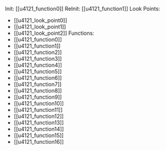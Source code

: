 Init: [[u4121_function0]]
ReInit: [[u4121_function1]]
Look Points:
- [[u4121_look_point0]]
- [[u4121_look_point1]]
- [[u4121_look_point2]]
Functions:
- [[u4121_function0]]
- [[u4121_function1]]
- [[u4121_function2]]
- [[u4121_function3]]
- [[u4121_function4]]
- [[u4121_function5]]
- [[u4121_function6]]
- [[u4121_function7]]
- [[u4121_function8]]
- [[u4121_function9]]
- [[u4121_function10]]
- [[u4121_function11]]
- [[u4121_function12]]
- [[u4121_function13]]
- [[u4121_function14]]
- [[u4121_function15]]
- [[u4121_function16]]
